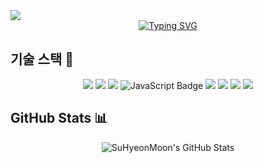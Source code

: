 <!-- Header -->
<img src="https://capsule-render.vercel.app/api?type=cylinder&color=C8D7C4&height=140&section=header&text=SuHyeonMoon&fontSize=50"/>

<!-- Introduction -->
<div align="center">
<a href="https://git.io/typing-svg"><img src="https://readme-typing-svg.demolab.com?font=Fira+Code&weight=600&size=22&pause=1000&color=744B30&vCenter=true&multiline=true&width=435&lines=Hi%F0%9F%91%8B+I'm+SuHyeonMoon%F0%9F%8C%9D" alt="Typing SVG" /></a>
</div>

<!-- Skills -->
## 기술 스택 🚀
<div align="center">
    <img src="https://img.shields.io/badge/java-007396?style=for-the-badge&logo=java&logoColor=white">
    <img src="https://img.shields.io/badge/html5-E34F26?style=for-the-badge&logo=html5&logoColor=white">
    <img src="https://img.shields.io/badge/css-1572B6?style=for-the-badge&logo=css3&logoColor=white">
    <img src="https://img.shields.io/badge/JavaScript-F7DF1E?style=for-the-badge&logo=JavaScript&logoColor=black" alt="JavaScript Badge" />
    <img src="https://img.shields.io/badge/spring-6DB33F?style=for-the-badge&logo=spring&logoColor=white">
    <img src="https://img.shields.io/badge/oracle-F80000?style=for-the-badge&logo=oracle&logoColor=white">
    <img src="https://img.shields.io/badge/mysql-4479A1?style=for-the-badge&logo=mysql&logoColor=white">
    <img src="https://img.shields.io/badge/apache tomcat-F8DC75?style=for-the-badge&logo=apachetomcat&logoColor=black">
</div>

<!-- GitHub Stats -->
## GitHub Stats 📊
<div align="center"> 
    <img src="https://github-readme-stats.vercel.app/api?username=SuHyeonMoon&count_private=true&show_icons=true&theme=radical" alt="SuHyeonMoon's GitHub Stats" /> 
</div>
